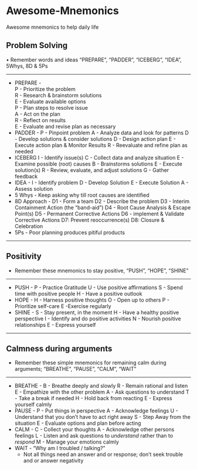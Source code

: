 # Awesome-Mnemonics
Awesome mnemonics to help daily life
## Problem Solving
• Remember words and ideas “PREPARE”, “PADDER”, “ICEBERG”, “IDEA”, 5Whys,  8D & 5Ps
- - - -
* PREPARE -  
P - Prioritize the problem  
R - Research & brainstorm solutions  
E - Evaluate available options  
P - Plan steps to resolve issue  
A - Act on the plan  
R - Reflect on results  
E - Evaluate and revise plan as necessary  
* PADDER -
P - Pinpoint problem 
A - Analyze data and look for patterns
D - Develop solutions & consider solutions 
D - Design action plan
E - Execute action plan & Monitor Results 
R - Reevaluate and refine plan as needed
 * lCEBERG
I - Identify issue(s)
C - Collect data and analyze situation
E - Examine possible (root) causes
B - Brainstorms solutions 
E - Execute solution(s)
R - Review, evaluate, and adjust solutions
G - Gather feedback
* IDEA -
I - Identify problem 
D - Develop Solution
E - Execute Solution 
A - Assess solution 
* 5 Whys - Keep asking why till root causes are identified
* 8D Approach - 
D1 - Form a team
D2 - Describe the problem 
D3 - Interim Containment Action (the “band-aid”)
D4 - Root Cause Analysis & Escape Point(s)
D5 - Permanent Corrective Actions 
D6 - implement & Validate Corrective Actions
D7: Prevent reoccurrence(s)
D8: Closure & Celebration
* 5Ps - Poor planning produces pitiful products  
- - - -
## Positivity
* Remember these mnemonics to stay positive, “PUSH”, “HOPE”, “SHINE”
- - - -
* PUSH - 
P - Practice Gratitude 
U -  Use positive affirmations 
S - Spend time with positive people 
H - Have a positive outlook
* HOPE - 
H - Harness positive thoughts
O - Open up to others
P - Prioritize self-care
E -Exercise regularly
* SHINE  -
S - Stay present, in the moment
H - Have a healthy positive perspective 
I - Identify and do positive activities 
N - Nourish positive relationships 
E - Express yourself 
- - - -
## Calmness during arguments
* Remember these simple mnemonics for remaining calm during arguments; “BREATHE”, “PAUSE”, “CALM”,  “WAIT”
- - - -
* BREATHE -
B - Breathe deeply and slowly 
R - Remain rational and listen
E - Empathize with the other problem
A - Ask questions to understand 
T - Take a break if needed
H - Hold back from reacting
E - Express yourself calmly
* PAUSE -
P - Put things in perspective 
A - Acknowledge feelings 
U - Understand that you don’t have to act right away
S - Step Away from the situation 
E - Evaluate options and plan before acting 
* CALM -
C - Collect your thoughts
A - Acknowledge other persons feelings
L - Listen and ask questions to *understand*  rather than to *respond* 
M  - Manage your emotions calmly
* WAIT -  “Why am I troubled / talking?”
	* Not all things need an answer and or response; don’t seek trouble and or answer negativity 


